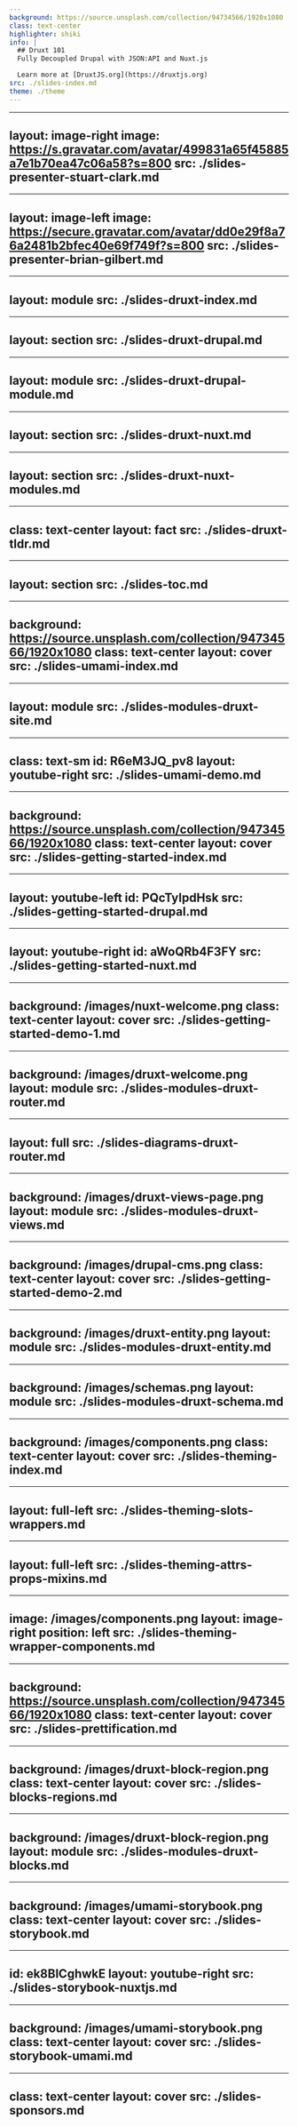 ```yaml
---
background: https://source.unsplash.com/collection/94734566/1920x1080
class: text-center
highlighter: shiki
info: |
  ## Druxt 101
  Fully Decoupled Drupal with JSON:API and Nuxt.js

  Learn more at [DruxtJS.org](https://druxtjs.org)
src: ./slides-index.md
theme: ./theme
---
```


---
layout: image-right
image: https://s.gravatar.com/avatar/499831a65f45885a7e1b70ea47c06a58?s=800
src: ./slides-presenter-stuart-clark.md
---

---
layout: image-left
image: https://secure.gravatar.com/avatar/dd0e29f8a76a2481b2bfec40e69f749f?s=800
src: ./slides-presenter-brian-gilbert.md
---

---
layout: module
src: ./slides-druxt-index.md
---

---
layout: section
src: ./slides-druxt-drupal.md
---

---
layout: module
src: ./slides-druxt-drupal-module.md
---

---
layout: section
src: ./slides-druxt-nuxt.md
---

---
layout: section
src: ./slides-druxt-nuxt-modules.md
---

---
class: text-center
layout: fact
src: ./slides-druxt-tldr.md
---

---
layout: section
src: ./slides-toc.md
---

---
background: https://source.unsplash.com/collection/94734566/1920x1080
class: text-center
layout: cover
src: ./slides-umami-index.md
---

---
layout: module
src: ./slides-modules-druxt-site.md
---

---
class: text-sm
id: R6eM3JQ_pv8
layout: youtube-right
src: ./slides-umami-demo.md
---

---
background: https://source.unsplash.com/collection/94734566/1920x1080
class: text-center
layout: cover
src: ./slides-getting-started-index.md
---

---
layout: youtube-left
id: PQcTyIpdHsk
src: ./slides-getting-started-drupal.md
---

---
layout: youtube-right
id: aWoQRb4F3FY
src: ./slides-getting-started-nuxt.md
---

---
background: /images/nuxt-welcome.png
class: text-center
layout: cover
src: ./slides-getting-started-demo-1.md
---

---
background: /images/druxt-welcome.png
layout: module
src: ./slides-modules-druxt-router.md
---

---
layout: full
src: ./slides-diagrams-druxt-router.md
---

---
background: /images/druxt-views-page.png
layout: module
src: ./slides-modules-druxt-views.md
---

---
background: /images/drupal-cms.png
class: text-center
layout: cover
src: ./slides-getting-started-demo-2.md
---

---
background: /images/druxt-entity.png
layout: module
src: ./slides-modules-druxt-entity.md
---

---
background: /images/schemas.png
layout: module
src: ./slides-modules-druxt-schema.md
---

---
background: /images/components.png
class: text-center
layout: cover
src: ./slides-theming-index.md
---

---
layout: full-left
src: ./slides-theming-slots-wrappers.md
---

---
layout: full-left
src: ./slides-theming-attrs-props-mixins.md
---

---
image: /images/components.png
layout: image-right
position: left
src: ./slides-theming-wrapper-components.md
---

---
background: https://source.unsplash.com/collection/94734566/1920x1080
class: text-center
layout: cover
src: ./slides-prettification.md
---


---
background: /images/druxt-block-region.png
class: text-center
layout: cover
src: ./slides-blocks-regions.md
---


---
background: /images/druxt-block-region.png
layout: module
src: ./slides-modules-druxt-blocks.md
---


---
background: /images/umami-storybook.png
class: text-center
layout: cover
src: ./slides-storybook.md
---


---
id: ek8BlCghwkE
layout: youtube-right
src: ./slides-storybook-nuxtjs.md
---


---
background: /images/umami-storybook.png
class: text-center
layout: cover
src: ./slides-storybook-umami.md
---

---
class: text-center
layout: cover
src: ./slides-sponsors.md
---